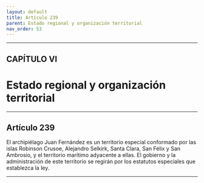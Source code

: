 ```yaml
---
layout: default
title: Artículo 239
parent: Estado regional y organización territorial
nav_order: 53
---
```


---

## CAPÍTULO VI
# Estado regional y organización territorial

---

## Artículo 239

El archipiélago Juan Fernández es un territorio especial conformado por las islas Robinson Crusoe, Alejandro Selkirk, Santa Clara, San Félix y San Ambrosio, y el territorio marítimo adyacente a ellas. El gobierno y la administración de este territorio se regirán por los estatutos especiales que establezca la ley.

---

